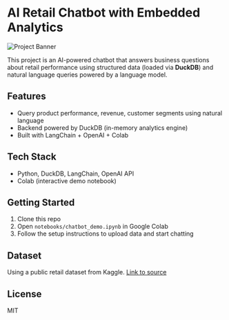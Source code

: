 # AI Retail Chatbot with Embedded Analytics
![Project Banner](/.assets/image.png)

This project is an AI-powered chatbot that answers business questions about retail performance using structured data (loaded via **DuckDB**) and natural language queries powered by a language model.

## Features
- Query product performance, revenue, customer segments using natural language
- Backend powered by DuckDB (in-memory analytics engine)
- Built with LangChain + OpenAI + Colab

## Tech Stack
- Python, DuckDB, LangChain, OpenAI API
- Colab (interactive demo notebook)

## Getting Started
1. Clone this repo
2. Open `notebooks/chatbot_demo.ipynb` in Google Colab
3. Follow the setup instructions to upload data and start chatting

## Dataset
Using a public retail dataset from Kaggle. [Link to source](https://www.kaggle.com/datasets/mkechinov/ecommerce-behavior-data-from-multi-category-store)

## License
MIT
